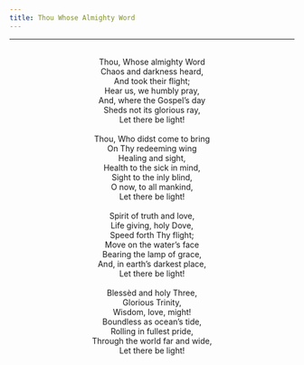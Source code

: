 ```yaml
---
title: Thou Whose Almighty Word
---
```


---
<center>
<br/>
Thou, Whose almighty Word<br/>
Chaos and darkness heard,<br/>
And took their flight;<br/>
Hear us, we humbly pray,<br/>
And, where the Gospel’s day<br/>
Sheds not its glorious ray,<br/>
Let there be light!<br/>
<br/>
Thou, Who didst come to bring<br/>
On Thy redeeming wing<br/>
Healing and sight,<br/>
Health to the sick in mind,<br/>
Sight to the inly blind,<br/>
O now, to all mankind,<br/>
Let there be light!<br/>
<br/>
Spirit of truth and love,<br/>
Life giving, holy Dove,<br/>
Speed forth Thy flight;<br/>
Move on the water’s face<br/>
Bearing the lamp of grace,<br/>
And, in earth’s darkest place,<br/>
Let there be light!<br/>
<br/>
Blessèd and holy Three,<br/>
Glorious Trinity,<br/>
Wisdom, love, might!<br/>
Boundless as ocean’s tide,<br/>
Rolling in fullest pride,<br/>
Through the world far and wide,<br/>
Let there be light!<br/>

</center>